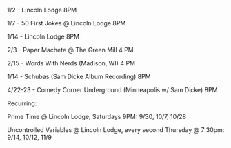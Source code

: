 1/2 - Lincoln Lodge 8PM

1/7 - 50 First Jokes @ Lincoln Lodge 8PM

1/14 - Lincoln Lodge 8PM

2/3 - Paper Machete @ The Green Mill 4 PM

2/15 - Words With Nerds (Madison, WI) 4 PM

1/14 - Schubas (Sam Dicke Album Recording) 8PM

4/22-23 - Comedy Corner Underground (Minneapolis w/ Sam Dicke) 8PM

Recurring:

Prime Time @ Lincoln Lodge, Saturdays 9PM: 9/30, 10/7, 10/28

Uncontrolled Variables @ Lincoln Lodge, every second Thursday @ 7:30pm: 9/14, 10/12, 11/9

